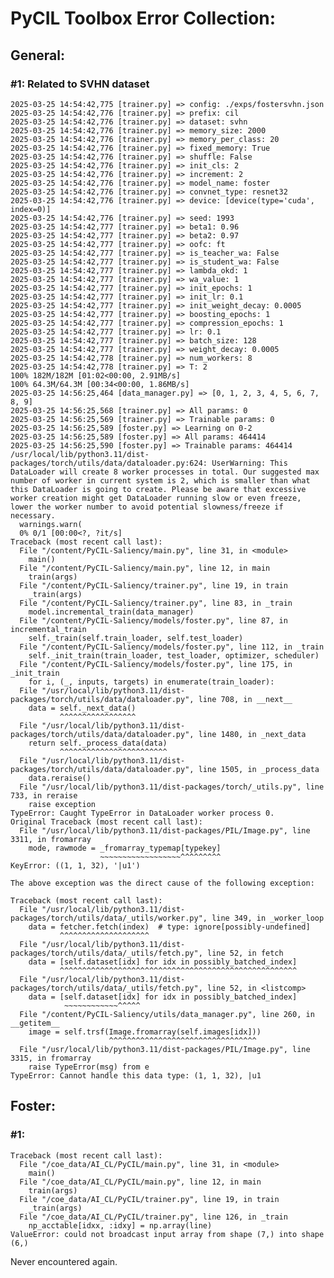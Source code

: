 # PyCIL Toolbox Error Collection:

## General:
### #1: Related to SVHN dataset
    2025-03-25 14:54:42,775 [trainer.py] => config: ./exps/fostersvhn.json
    2025-03-25 14:54:42,776 [trainer.py] => prefix: cil
    2025-03-25 14:54:42,776 [trainer.py] => dataset: svhn
    2025-03-25 14:54:42,776 [trainer.py] => memory_size: 2000
    2025-03-25 14:54:42,776 [trainer.py] => memory_per_class: 20
    2025-03-25 14:54:42,776 [trainer.py] => fixed_memory: True
    2025-03-25 14:54:42,776 [trainer.py] => shuffle: False
    2025-03-25 14:54:42,776 [trainer.py] => init_cls: 2
    2025-03-25 14:54:42,776 [trainer.py] => increment: 2
    2025-03-25 14:54:42,776 [trainer.py] => model_name: foster
    2025-03-25 14:54:42,776 [trainer.py] => convnet_type: resnet32
    2025-03-25 14:54:42,776 [trainer.py] => device: [device(type='cuda', index=0)]
    2025-03-25 14:54:42,776 [trainer.py] => seed: 1993
    2025-03-25 14:54:42,777 [trainer.py] => beta1: 0.96
    2025-03-25 14:54:42,777 [trainer.py] => beta2: 0.97
    2025-03-25 14:54:42,777 [trainer.py] => oofc: ft
    2025-03-25 14:54:42,777 [trainer.py] => is_teacher_wa: False
    2025-03-25 14:54:42,777 [trainer.py] => is_student_wa: False
    2025-03-25 14:54:42,777 [trainer.py] => lambda_okd: 1
    2025-03-25 14:54:42,777 [trainer.py] => wa_value: 1
    2025-03-25 14:54:42,777 [trainer.py] => init_epochs: 1
    2025-03-25 14:54:42,777 [trainer.py] => init_lr: 0.1
    2025-03-25 14:54:42,777 [trainer.py] => init_weight_decay: 0.0005
    2025-03-25 14:54:42,777 [trainer.py] => boosting_epochs: 1
    2025-03-25 14:54:42,777 [trainer.py] => compression_epochs: 1
    2025-03-25 14:54:42,777 [trainer.py] => lr: 0.1
    2025-03-25 14:54:42,777 [trainer.py] => batch_size: 128
    2025-03-25 14:54:42,777 [trainer.py] => weight_decay: 0.0005
    2025-03-25 14:54:42,778 [trainer.py] => num_workers: 8
    2025-03-25 14:54:42,778 [trainer.py] => T: 2
    100% 182M/182M [01:02<00:00, 2.91MB/s]
    100% 64.3M/64.3M [00:34<00:00, 1.86MB/s]
    2025-03-25 14:56:25,464 [data_manager.py] => [0, 1, 2, 3, 4, 5, 6, 7, 8, 9]
    2025-03-25 14:56:25,568 [trainer.py] => All params: 0
    2025-03-25 14:56:25,569 [trainer.py] => Trainable params: 0
    2025-03-25 14:56:25,589 [foster.py] => Learning on 0-2
    2025-03-25 14:56:25,589 [foster.py] => All params: 464414
    2025-03-25 14:56:25,590 [foster.py] => Trainable params: 464414
    /usr/local/lib/python3.11/dist-packages/torch/utils/data/dataloader.py:624: UserWarning: This DataLoader will create 8 worker processes in total. Our suggested max number of worker in current system is 2, which is smaller than what this DataLoader is going to create. Please be aware that excessive worker creation might get DataLoader running slow or even freeze, lower the worker number to avoid potential slowness/freeze if necessary.
      warnings.warn(
      0% 0/1 [00:00<?, ?it/s]
    Traceback (most recent call last):
      File "/content/PyCIL-Saliency/main.py", line 31, in <module>
        main()
      File "/content/PyCIL-Saliency/main.py", line 12, in main
        train(args)
      File "/content/PyCIL-Saliency/trainer.py", line 19, in train
        _train(args)
      File "/content/PyCIL-Saliency/trainer.py", line 83, in _train
        model.incremental_train(data_manager)
      File "/content/PyCIL-Saliency/models/foster.py", line 87, in incremental_train
        self._train(self.train_loader, self.test_loader)
      File "/content/PyCIL-Saliency/models/foster.py", line 112, in _train
        self._init_train(train_loader, test_loader, optimizer, scheduler)
      File "/content/PyCIL-Saliency/models/foster.py", line 175, in _init_train
        for i, (_, inputs, targets) in enumerate(train_loader):
      File "/usr/local/lib/python3.11/dist-packages/torch/utils/data/dataloader.py", line 708, in __next__
        data = self._next_data()
               ^^^^^^^^^^^^^^^^^
      File "/usr/local/lib/python3.11/dist-packages/torch/utils/data/dataloader.py", line 1480, in _next_data
        return self._process_data(data)
               ^^^^^^^^^^^^^^^^^^^^^^^^
      File "/usr/local/lib/python3.11/dist-packages/torch/utils/data/dataloader.py", line 1505, in _process_data
        data.reraise()
      File "/usr/local/lib/python3.11/dist-packages/torch/_utils.py", line 733, in reraise
        raise exception
    TypeError: Caught TypeError in DataLoader worker process 0.
    Original Traceback (most recent call last):
      File "/usr/local/lib/python3.11/dist-packages/PIL/Image.py", line 3311, in fromarray
        mode, rawmode = _fromarray_typemap[typekey]
                        ~~~~~~~~~~~~~~~~~~^^^^^^^^^
    KeyError: ((1, 1, 32), '|u1')
    
    The above exception was the direct cause of the following exception:
    
    Traceback (most recent call last):
      File "/usr/local/lib/python3.11/dist-packages/torch/utils/data/_utils/worker.py", line 349, in _worker_loop
        data = fetcher.fetch(index)  # type: ignore[possibly-undefined]
               ^^^^^^^^^^^^^^^^^^^^
      File "/usr/local/lib/python3.11/dist-packages/torch/utils/data/_utils/fetch.py", line 52, in fetch
        data = [self.dataset[idx] for idx in possibly_batched_index]
               ^^^^^^^^^^^^^^^^^^^^^^^^^^^^^^^^^^^^^^^^^^^^^^^^^^^^^
      File "/usr/local/lib/python3.11/dist-packages/torch/utils/data/_utils/fetch.py", line 52, in <listcomp>
        data = [self.dataset[idx] for idx in possibly_batched_index]
                ~~~~~~~~~~~~^^^^^
      File "/content/PyCIL-Saliency/utils/data_manager.py", line 260, in __getitem__
        image = self.trsf(Image.fromarray(self.images[idx]))
                          ^^^^^^^^^^^^^^^^^^^^^^^^^^^^^^^^^
      File "/usr/local/lib/python3.11/dist-packages/PIL/Image.py", line 3315, in fromarray
        raise TypeError(msg) from e
    TypeError: Cannot handle this data type: (1, 1, 32), |u1


## Foster:
### #1:
    Traceback (most recent call last):
      File "/coe_data/AI_CL/PyCIL/main.py", line 31, in <module>
        main()
      File "/coe_data/AI_CL/PyCIL/main.py", line 12, in main
        train(args)
      File "/coe_data/AI_CL/PyCIL/trainer.py", line 19, in train
        _train(args)
      File "/coe_data/AI_CL/PyCIL/trainer.py", line 126, in _train
        np_acctable[idxx, :idxy] = np.array(line)
    ValueError: could not broadcast input array from shape (7,) into shape (6,)
Never encountered again.